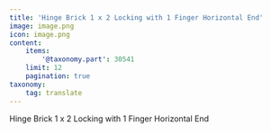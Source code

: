 ```yaml
---
title: 'Hinge Brick 1 x 2 Locking with 1 Finger Horizontal End'
image: image.png
icon: image.png
content:
    items:
        '@taxonomy.part': 30541
    limit: 12
    pagination: true
taxonomy:
    tag: translate
---
```


Hinge Brick 1 x 2 Locking with 1 Finger Horizontal End
